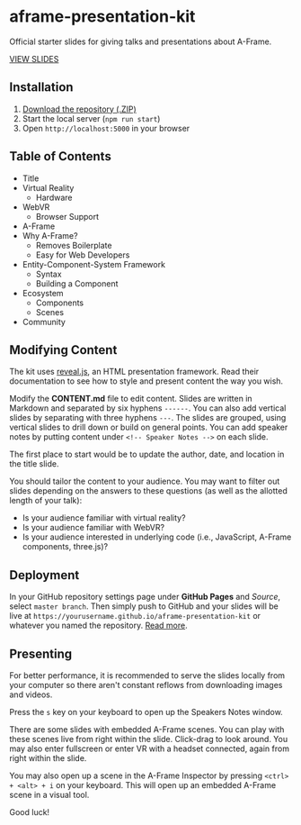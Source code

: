# aframe-presentation-kit

Official starter slides for giving talks and presentations about A-Frame.

[VIEW SLIDES](https://ngokevin.github.io/aframe-presentation-kit/)

## Installation

1. [Download the repository (.ZIP)](https://github.com/ngokevin/aframe-presentation-kit/archive/master.zip)
2. Start the local server (`npm run start`)
3. Open `http://localhost:5000` in your browser

## Table of Contents

- Title
- Virtual Reality
  - Hardware
- WebVR
  - Browser Support
- A-Frame
- Why A-Frame?
  - Removes Boilerplate
  - Easy for Web Developers
- Entity-Component-System Framework
  - Syntax
  - Building a Component
- Ecosystem
  - Components
  - Scenes
- Community

## Modifying Content

The kit uses [reveal.js](https://github.com/hakimel/reveal.js/), an HTML
presentation framework. Read their documentation to see how to style and
present content the way you wish.

Modify the **CONTENT.md** file to edit content. Slides are written in Markdown
and separated by six hyphens `------`. You can also add vertical slides by
separating with three hyphens `---`. The slides are grouped, using vertical
slides to drill down or build on general points. You can add speaker notes
by putting content under `<!-- Speaker Notes -->` on each slide.

The first place to start would be to update the author, date, and location in
the title slide.

You should tailor the content to your audience. You may want to filter out
slides depending on the answers to these questions (as well as the allotted
length of your talk):

- Is your audience familiar with virtual reality?
- Is your audience familiar with WebVR?
- Is your audience interested in underlying code (i.e., JavaScript, A-Frame components, three.js)?

## Deployment

In your GitHub repository settings page under **GitHub Pages** and *Source*,
select `master branch`. Then simply push to GitHub and your slides will be live
at `https://yourusername.github.io/aframe-presentation-kit` or whatever you
named the repository. [Read
more](https://github.com/blog/2228-simpler-github-pages-publishing).

## Presenting

For better performance, it is recommended to serve the slides locally from your
computer so there aren't constant reflows from downloading images and videos.

Press the `s` key on your keyboard to open up the Speakers Notes window.

There are some slides with embedded A-Frame scenes. You can play with these
scenes live from right within the slide. Click-drag to look around. You may
also enter fullscreen or enter VR with a headset connected, again from right
within the slide.

You may also open up a scene in the A-Frame Inspector by pressing `<ctrl> +
<alt> + i` on your keyboard. This will open up an embedded A-Frame scene in a
visual tool.

Good luck!
